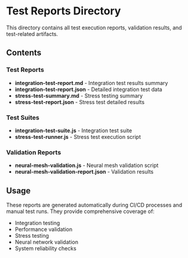 # Test Reports Directory

This directory contains all test execution reports, validation results, and test-related artifacts.

## Contents

### Test Reports
- **integration-test-report.md** - Integration test results summary
- **integration-test-report.json** - Detailed integration test data
- **stress-test-summary.md** - Stress testing summary
- **stress-test-report.json** - Stress test detailed results

### Test Suites
- **integration-test-suite.js** - Integration test suite
- **stress-test-runner.js** - Stress test execution script

### Validation Reports
- **neural-mesh-validation.js** - Neural mesh validation script
- **neural-mesh-validation-report.json** - Validation results

## Usage

These reports are generated automatically during CI/CD processes and manual test runs. 
They provide comprehensive coverage of:
- Integration testing
- Performance validation
- Stress testing
- Neural network validation
- System reliability checks